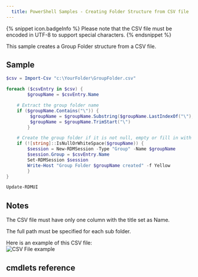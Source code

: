 ```yaml
---
  title: PowerShell Samples - Creating Folder Structure from CSV file
---
```

{% snippet icon.badgeInfo %} 
Please note that the CSV file must be encoded in UTF-8 to support special characters. 
{% endsnippet %}
 
This sample creates a Group Folder structure from a CSV file. 

## Sample 

```powershell
$csv = Import-Csv "c:\YourFolder\GroupFolder.csv" 

foreach ($csvEntry in $csv) { 
        $groupName = $csvEntry.Name 

    # Extract the group folder name 
    if ($groupName.Contains("\")) { 
         $groupName = $groupName.Substring($groupName.LastIndexOf("\"), $groupName.Length - $groupName.LastIndexOf("\")) 
         $groupName = $groupName.TrimStart("\") 
        } 

    # Create the group folder if it is not null, empty or fill in with space characters 
    if (![string]::IsNullOrWhiteSpace($groupName)) { 
        $session = New-RDMSession -Type "Group" -Name $groupName 
        $session.Group = $csvEntry.Name 
        Set-RDMSession $session 
        Write-Host "Group Folder $groupName created" -f Yellow 
        } 
} 

Update-RDMUI 
```

## Notes 

The CSV file must have only one column with the title set as Name.  

The full path must be specified for each sub folder.  

Here is an example of this CSV file:  
![CSV File example](https://webdevolutions.azureedge.net/docs/en/rdm/windows/clip11585.png) 

## cmdlets reference 

